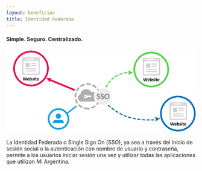```yaml
---
layout: beneficios
title: Identidad Federada
---
```


#### Simple. Seguro. Centralizado.

![SSO](../../img/sso.png)

La Identidad Federada o Single Sign On (SSO), ya sea a través del inicio de sesión social o la autenticación con nombre de usuario y contraseña, permite a los usuarios iniciar sesión una vez y utilizar todas las aplicaciones que utilizan Mi Argentina.
